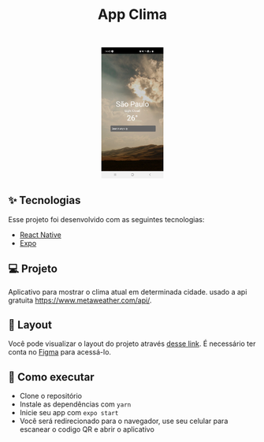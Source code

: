 <h1 align="center">
  App Clima
</h1>

<br>

<p align="center">
  <img alt="App Clima" src="AppClimaLandPage.jpg" width="25%">
</p>

## ✨ Tecnologias

Esse projeto foi desenvolvido com as seguintes tecnologias:

- [React Native](https://reactnative.dev/)
- [Expo](https://expo.io/)

## 💻 Projeto

Aplicativo para mostrar o clima atual em determinada cidade. usado a api gratuita https://www.metaweather.com/api/.

## 🔖 Layout

Você pode visualizar o layout do projeto através [desse link](https://www.figma.com/file/IhQRtrOZdu3TrvkPYREzOy/PlantManager/duplicate). É necessário ter conta no [Figma](http://figma.com/) para acessá-lo.

## 🚀 Como executar

- Clone o repositório
- Instale as dependências com `yarn`
- Inicie seu app com `expo start`
- Você será redirecionado para o navegador, use seu celular para escanear o codigo QR e abrir o aplicativo
